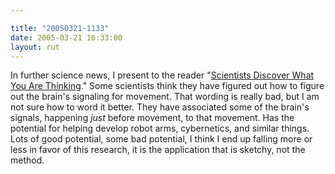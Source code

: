 ```yaml
---

title: "20050321-1133"
date: 2005-03-21 16:33:00
layout: rut
---
```


<p> In further science news, I present to the reader "<a href="http://pr.caltech.edu/media/Press_Releases/PR12660.html">Scientists
Discover What You Are Thinking</a>."  Some scientists think
they have figured out how to figure out the brain's signaling
for movement.  That wording is really bad, but I am not sure
how to word it better.  They have associated some of the brain's
signals, happening <em>just</em> before movement, to that movement.
Has the potential for helping develop robot arms, cybernetics,
and similar things.  Lots of good potential, some bad potential,
I think I end up falling more or less in favor of this research,
it is the application that is sketchy, not the method.</p>

